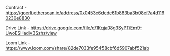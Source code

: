 
Contract - https://goerli.etherscan.io/address/0x0453c6dede61b883ba3b08ef7a4d1160230e8830

Drive Link - https://drive.google.com/file/d/1Kqja08g3SyPTiEm9-UwoESHadiv3Szhz/view

Loom Link - https://www.loom.com/share/82de7033fe95458cbf6d5907abf521ab